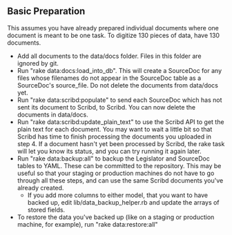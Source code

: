 ## Basic Preparation

This assumes you have already prepared individual documents where one document is meant to be one task.  To digitize 130 pieces of data, have 130 documents.

  * Add all documents to the data/docs folder. Files in this folder are ignored by git.
  * Run "rake data:docs:load_into_db". This will create a SourceDoc for any files whose filenames do not appear in the SourceDoc table as a SourceDoc's source_file.  Do not delete the documents from data/docs yet.
  * Run "rake data:scribd:populate" to send each SourceDoc which has not sent its document to Scribd, to Scribd.  You can now delete the documents in data/docs.
  * Run "rake data:scribd:update_plain_text" to use the Scribd API to get the plain text for each document. You may want to wait a little bit so that Scribd has time to finish processing the documents you uploaded in step 4. If a document hasn't yet been processed by Scribd, the rake task will let you know its status, and you can try running it again later.
  * Run "rake data:backup:all" to backup the Legislator and SourceDoc tables to YAML.  These can be committed to the repository. This may be useful so that your staging or production machines do not have to go through all these steps, and can use the same Scribd documents you've already created.
    * If you add more columns to either model, that you want to have backed up, edit lib/data_backup_helper.rb and update the arrays of stored fields.
  * To restore the data you've backed up (like on a staging or production machine, for example), run "rake data:restore:all"